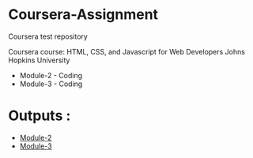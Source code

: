 # Coursera-Assignment
Coursera test repository 

Coursera course: HTML, CSS, and Javascript for Web Developers
Johns Hopkins University

* Module-2 - Coding
* Module-3 - Coding

# Outputs :

* [Module-2](https://rohannaroni.github.io/Coursera-Assignment/module-2/index.html)
* [Module-3](https://rohannaroni.github.io/Coursera-Assignment/module-3/index.html)
